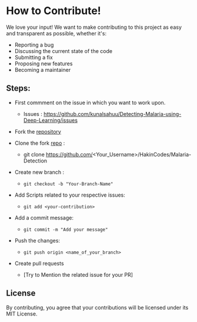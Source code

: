 # How to Contribute!

We love your input! We want to make contributing to this project as easy and
transparent as possible, whether it's:

- Reporting a bug
- Discussing the current state of the code
- Submitting a fix
- Proposing new features
- Becoming a maintainer

## Steps:

- First commment on the issue in which you want to work upon.

  - Issues : https://github.com/kunalsahuu/Detecting-Malaria-using-Deep-Learning/issues

- Fork the [repository](https://github.com/HakinCodes/Malaria-Detection)

- Clone the fork [repo](https://github.com/HakinCodes/Malaria-Detection) :
  - git clone https://github.com/<Your_Username>/HakinCodes/Malaria-Detection
- Create new branch :

  - `git checkout -b "Your-Branch-Name"`

- Add Scripts related to your respective issues:

  - `git add <your-contribution>`

- Add a commit message:

  - `git commit -m "Add your message"`

- Push the changes:

  - `git push origin <name_of_your_branch>`

- Create pull requests
  - [Try to Mention the related issue for your PR]

## License

By contributing, you agree that your contributions will be licensed under its
MIT License.
